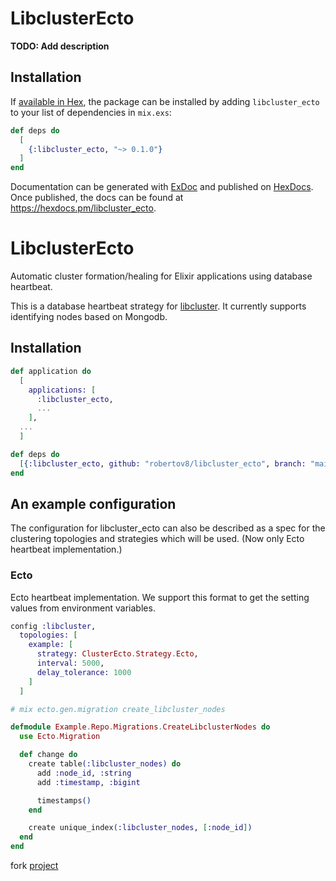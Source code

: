 # LibclusterEcto

**TODO: Add description**

## Installation

If [available in Hex](https://hex.pm/docs/publish), the package can be installed
by adding `libcluster_ecto` to your list of dependencies in `mix.exs`:

```elixir
def deps do
  [
    {:libcluster_ecto, "~> 0.1.0"}
  ]
end
```

Documentation can be generated with [ExDoc](https://github.com/elixir-lang/ex_doc)
and published on [HexDocs](https://hexdocs.pm). Once published, the docs can
be found at <https://hexdocs.pm/libcluster_ecto>.


# LibclusterEcto

Automatic cluster formation/healing for Elixir applications using database heartbeat.

This is a database heartbeat strategy for [libcluster](https://hexdocs.pm/libcluster/). It currently supports identifying nodes based on Mongodb.

## Installation

```elixir
def application do
  [
    applications: [
      :libcluster_ecto,
      ...
    ],
  ...
  ]

def deps do
  [{:libcluster_ecto, github: "robertov8/libcluster_ecto", branch: "main"}]
end
```

## An example configuration

The configuration for libcluster_ecto can also be described as a spec for the clustering topologies and strategies which will be used. (Now only Ecto heartbeat implementation.)

### Ecto
Ecto heartbeat implementation. We support this format to get the setting values from environment variables.

```elixir
config :libcluster,
  topologies: [
    example: [
      strategy: ClusterEcto.Strategy.Ecto,
      interval: 5000, 
      delay_tolerance: 1000
    ]
  ]
```

```elixir
# mix ecto.gen.migration create_libcluster_nodes

defmodule Example.Repo.Migrations.CreateLibclusterNodes do
  use Ecto.Migration

  def change do
    create table(:libcluster_nodes) do
      add :node_id, :string
      add :timestamp, :bigint

      timestamps()
    end

    create unique_index(:libcluster_nodes, [:node_id])
  end
end
```

fork [project](https://github.com/exosite/libcluster_db/blob/master/README.md)
